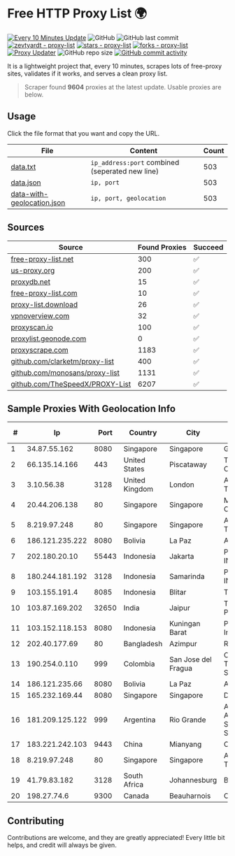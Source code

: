 
# Free HTTP Proxy List 🌍

[![Every 10 Minutes Update](https://github.com/mertguvencli/http-proxy-list/actions/workflows/main.yml/badge.svg?branch=main)](https://github.com/mertguvencli/http-proxy-list/actions/workflows/main.yml)
![GitHub](https://img.shields.io/github/license/mertguvencli/http-proxy-list)
![GitHub last commit](https://img.shields.io/github/last-commit/mertguvencli/http-proxy-list)
[![zevtyardt - proxy-list](https://img.shields.io/static/v1?label=zevtyardt&message=proxy-list&color=blue&logo=github)](https://github.com/zevtyardt/proxy-list "Go to GitHub repo")
[![stars - proxy-list](https://img.shields.io/github/stars/zevtyardt/proxy-list?style=social)](https://github.com/zevtyardt/proxy-list)
[![forks - proxy-list](https://img.shields.io/github/forks/zevtyardt/proxy-list?style=social)](https://github.com/zevtyardt/proxy-list)
[![Proxy Updater](https://github.com/zevtyardt/proxy-list/workflows/Proxy%20Updater/badge.svg)](https://github.com/zevtyardt/proxy-list/actions?query=workflow:"Proxy+Updater")
![GitHub repo size](https://img.shields.io/github/repo-size/zevtyardt/proxy-list)
[![GitHub commit activity](https://img.shields.io/github/commit-activity/m/zevtyardt/proxy-list?logo=commits)](https://github.com/zevtyardt/proxy-list/commits/main)

It is a lightweight project that, every 10 minutes, scrapes lots of free-proxy sites, validates if it works, and serves a clean proxy list.

> Scraper found **9604** proxies at the latest update. Usable proxies are below.

## Usage

Click the file format that you want and copy the URL.

|File|Content|Count|
|----|-------|-----|
|[data.txt](https://raw.githubusercontent.com/mertguvencli/http-proxy-list/main/proxy-list/data.txt)|`ip_address:port` combined (seperated new line)|503|
|[data.json](https://raw.githubusercontent.com/mertguvencli/http-proxy-list/main/proxy-list/data.json)|`ip, port`|503|
|[data-with-geolocation.json](https://raw.githubusercontent.com/mertguvencli/http-proxy-list/main/proxy-list/data-with-geolocation.json)|`ip, port, geolocation`|503|

## Sources

|Source|Found Proxies|Succeed|
|------|-------------|-------|
|[free-proxy-list.net](https://free-proxy-list.net)|300|✅|
|[us-proxy.org](https://www.us-proxy.org)|200|✅|
|[proxydb.net](http://proxydb.net)|15|✅|
|[free-proxy-list.com](https://free-proxy-list.com/?page=&port=&type%5B%5D=http&type%5B%5D=https&up_time=0&search=Search)|10|✅|
|[proxy-list.download](https://www.proxy-list.download/HTTP)|26|✅|
|[vpnoverview.com](https://vpnoverview.com/privacy/anonymous-browsing/free-proxy-servers)|32|✅|
|[proxyscan.io](https://www.proxyscan.io)|100|✅|
|[proxylist.geonode.com](https://proxylist.geonode.com/api/proxy-list?limit=300&page=1&sort_by=lastChecked&sort_type=desc&protocols=http,https)|0|✅|
|[proxyscrape.com](https://api.proxyscrape.com/v2/?request=displayproxies&protocol=http&timeout=10000&country=all&ssl=all&anonymity=all)|1183|✅|
|[github.com/clarketm/proxy-list](https://raw.githubusercontent.com/clarketm/proxy-list/master/proxy-list-raw.txt)|400|✅|
|[github.com/monosans/proxy-list](https://raw.githubusercontent.com/monosans/proxy-list/main/proxies/http.txt)|1131|✅|
|[github.com/TheSpeedX/PROXY-List](https://raw.githubusercontent.com/TheSpeedX/PROXY-List/master/http.txt)|6207|✅|


## Sample Proxies With Geolocation Info

|#|Ip|Port|Country|City|Internet Service Provider|
|-|--|----|-------|----|-------------------------|
|1|34.87.55.162|8080|Singapore|Singapore|Google LLC|
|2|66.135.14.166|443|United States|Piscataway|The Constant Company, LLC|
|3|3.10.56.38|3128|United Kingdom|London|Amazon Technologies Inc.|
|4|20.44.206.138|80|Singapore|Singapore|Microsoft Corporation|
|5|8.219.97.248|80|Singapore|Singapore|Alibaba (US) Technology Co., Ltd.|
|6|186.121.235.222|8080|Bolivia|La Paz|AXS Bolivia S. A.|
|7|202.180.20.10|55443|Indonesia|Jakarta|PT. HIPERNET INDODATA|
|8|180.244.181.192|3128|Indonesia|Samarinda|PT. TELKOM INDONESIA|
|9|103.155.191.4|8085|Indonesia|Blitar|Trisula Media Data|
|10|103.87.169.202|32650|India|Jaipur|Tejays Industries Pvt Ltd|
|11|103.152.118.153|8080|Indonesia|Kuningan Barat|PT Herza Digital Indonesia|
|12|202.40.177.69|80|Bangladesh|Azimpur|Ranks ITT|
|13|190.254.0.110|999|Colombia|San Jose del Fragua|Colombia Telecomunicaciones S.a. ESP|
|14|186.121.235.66|8080|Bolivia|La Paz|AXS Bolivia S. A.|
|15|165.232.169.44|8080|Singapore|Singapore|DigitalOcean, LLC|
|16|181.209.125.122|999|Argentina|Rio Grande|ARSAT - Empresa Argentina de Soluciones Satelitales S.A|
|17|183.221.242.103|9443|China|Mianyang|China Mobile|
|18|8.219.97.248|80|Singapore|Singapore|Alibaba (US) Technology Co., Ltd.|
|19|41.79.83.182|3128|South Africa|Johannesburg|BitCo|
|20|198.27.74.6|9300|Canada|Beauharnois|OVH SAS|



## Contributing

Contributions are welcome, and they are greatly appreciated! Every
little bit helps, and credit will always be given.

